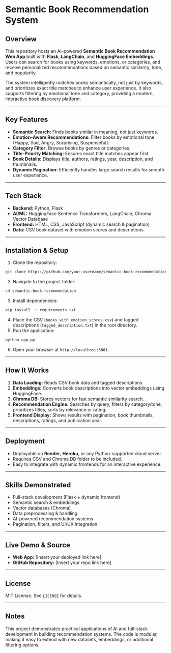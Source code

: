 # Semantic Book Recommendation System

## Overview

This repository hosts an AI-powered **Semantic Book Recommendation Web App** built with **Flask**, **LangChain**, and **HuggingFace Embeddings**. Users can search for books using keywords, emotions, or categories, and receive personalized recommendations based on semantic similarity, tone, and popularity.

The system intelligently matches books semantically, not just by keywords, and prioritizes exact title matches to enhance user experience. It also supports filtering by emotional tone and category, providing a modern, interactive book discovery platform.

---

## Key Features

* **Semantic Search:** Finds books similar in meaning, not just keywords.
* **Emotion-Aware Recommendations:** Filter books by emotional tone (Happy, Sad, Angry, Surprising, Suspenseful).
* **Category Filter:** Browse books by genres or categories.
* **Title-Priority Matching:** Ensures exact title matches appear first.
* **Book Details:** Displays title, authors, ratings, year, description, and thumbnails.
* **Dynamic Pagination:** Efficiently handles large search results for smooth user experience.

---

## Tech Stack

* **Backend:** Python, Flask
* **AI/ML:** HuggingFace Sentence Transformers, LangChain, Chroma Vector Database
* **Frontend:** HTML, CSS, JavaScript (dynamic search & pagination)
* **Data:** CSV book dataset with emotion scores and descriptions

---

## Installation & Setup

1. Clone the repository:

```bash
git clone https://github.com/your-username/semantic-book-recommendation.git
```

2. Navigate to the project folder:

```bash
cd semantic-book-recommendation
```

3. Install dependencies:

```bash
pip install -r requirements.txt
```

4. Place the CSV (`books_with_emotion_scores.csv`) and tagged descriptions (`tagged_description.txt`) in the root directory.
5. Run the application:

```bash
python app.py
```

6. Open your browser at `http://localhost:5001`.

---

## How It Works

1. **Data Loading:** Reads CSV book data and tagged descriptions.
2. **Embeddings:** Converts book descriptions into vector embeddings using HuggingFace.
3. **Chroma DB:** Stores vectors for fast semantic similarity search.
4. **Recommendation Engine:** Searches by query, filters by category/tone, prioritizes titles, sorts by relevance or rating.
5. **Frontend Display:** Shows results with pagination, book thumbnails, descriptions, ratings, and publication year.

---

## Deployment

* Deployable on **Render**, **Heroku**, or any Python-supported cloud server.
* Requires CSV and Chroma DB folder to be included.
* Easy to integrate with dynamic frontends for an interactive experience.

---

## Skills Demonstrated

* Full-stack development (Flask + dynamic frontend)
* Semantic search & embeddings
* Vector databases (Chroma)
* Data preprocessing & handling
* AI-powered recommendation systems
* Pagination, filters, and UI/UX integration

---

## Live Demo & Source

* **Web App:** \[Insert your deployed link here]
* **GitHub Repository:** \[Insert your repo link here]

---

## License

MIT License. See `LICENSE` for details.

---

## Notes

This project demonstrates practical applications of AI and full-stack development in building recommendation systems. The code is modular, making it easy to extend with new datasets, embeddings, or additional filtering options.
